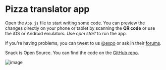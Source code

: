 # Pizza translator app

Open the `App.js` file to start writing some code. You can preview the changes directly on your phone or tablet by scanning the **QR code** or use the iOS or Android emulators. Use *npm start* to run the app.

If you're having problems, you can tweet to us [@expo](https://twitter.com/expo) or ask in their [forums](https://forums.expo.io/c/snack).

Snack is Open Source. You can find the code on the [GitHub repo](https://github.com/expo/snack).

![image](https://user-images.githubusercontent.com/71298422/224502456-34b7faac-f38a-4def-ac69-dbde032cfd3a.png)

